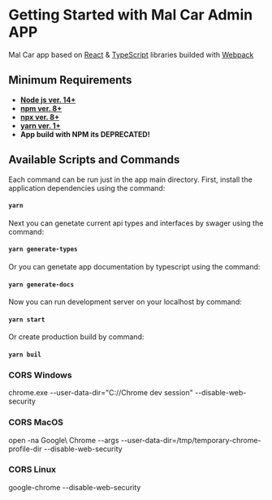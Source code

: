 # Getting Started with Mal Car Admin APP
Mal Car app based on [React](https://reactjs.org/) & [TypeScript](https://www.typescriptlang.org/) libraries builded with [Webpack](https://webpack.js.org/)
## Minimum Requirements
-  **[Node js ver. 14+](https://nodejs.org/en/)**
-  **[npm ver. 8+](https://www.npmjs.com/)**
-  **[npx ver. 8+](https://www.npmjs.com/package/npx)**
-  **[yarn ver. 1+](https://www.npmjs.com/package/yarn)**
-  **App build with NPM its DEPRECATED!**
## Available Scripts and Commands
Each command can be run just in the app main directory.
First, install the application dependencies using the command:
#### `yarn` 
Next you can genetate current api types and interfaces by swager using the command:
#### `yarn generate-types`
Or you can genetate app documentation by typescript using the command:
#### `yarn generate-docs`
Now you can run development server on your localhost by command:
#### `yarn start`
Or create production build by command:
#### `yarn buil`

### CORS Windows
chrome.exe --user-data-dir="C://Chrome dev session" --disable-web-security
### CORS MacOS
open -na Google\ Chrome --args --user-data-dir=/tmp/temporary-chrome-profile-dir --disable-web-security
### CORS Linux
google-chrome --disable-web-security
